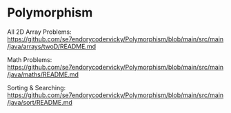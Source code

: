 # Polymorphism

All 2D Array Problems: https://github.com/se7endorycodervicky/Polymorphism/blob/main/src/main/java/arrays/twoD/README.md

Math Problems: https://github.com/se7endorycodervicky/Polymorphism/blob/main/src/main/java/maths/README.md

Sorting & Searching: https://github.com/se7endorycodervicky/Polymorphism/blob/main/src/main/java/sort/README.md
